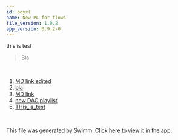 ```yaml
---
id: ooyxl
name: New PL for flows
file_version: 1.0.2
app_version: 0.9.2-0
---
```


<!-- Intro - Do not remove this comment -->
this is test

> Bla

<br/>

<!-- Steps - Do not remove this comment -->
1. [MD link edited](https://raw.githubusercontent.com/vasanthk/how-web-works/master/README.md)
2. [bla](bla.233bj.sw.md)
3. [MD link](https://raw.githubusercontent.com/vasanthk/how-web-works/master/README.md)
4. [new DAC playlist](https://swimm-web-app.web.app/repos/DqevQ7WO43Ns6jADLIV9/playlists/6t_86)
5. [THis_is_test](this_is_test.7rmgz.sw.md)


<br/>

This file was generated by Swimm. [Click here to view it in the app](https://swimm-web-app.web.app/repos/ls4DA2fLasmQuEbT4ipw/docs/ooyxl).